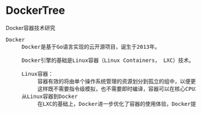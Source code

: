 # DockerTree
Docker容器技术研究

<pre>
Docker
     Docker是基于Go语言实现的云开源项目，诞生于2013年。

     Docker引擎的基础是Linux容器（Linux Containers， LXC）技术。

     Linux容器：
          容器有效的将由单个操作系统管理的资源划分到孤立的组中，以便更好的在孤立的组之间平衡有冲突的资源使用需求。与虚拟化相比，
          这样既不需要指令级模拟，也不需要即时编译，容器可以在核心CPU本地运行指令，而不需要任何专门的解释机制，
     从Linux容器到Docker
          在LXC的基础上，Docker进一步优化了容器的使用体验，Docker提供了各种容器管理工具（如分发，版本，移植）让用户无需关注底层的实现，可以简单明了地管理和使用容器，用户操作Docker容器就像操作一个轻量级的虚拟机那样简单。
</pre>
